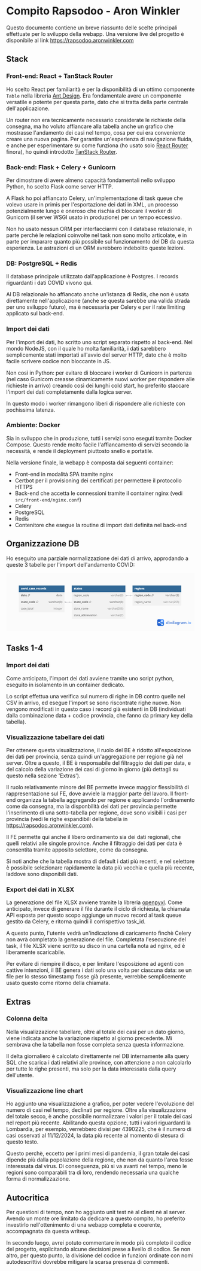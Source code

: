 # Compito Rapsodoo - Aron Winkler

Questo documento contiene un breve riassunto delle scelte principali effettuate per lo sviluppo della webapp.
Una versione live del progetto è disponibile al link https://rapsodoo.aronwinkler.com

## Stack

### Front-end: React + TanStack Router

Ho scelto React per familiarità e per la disponibilità di un ottimo componente `Table` nella libreria [Ant Design](https://ant.design/).
Era fondamentale avere un componente versatile e potente per questa parte, dato che si tratta della parte centrale dell'applicazione.

Un router non era tecnicamente necessario considerate le richieste della consegna, ma ho voluto affiancare alla tabella anche un grafico che mostrasse l'andamento dei casi nel tempo, cosa per cui era conveniente creare una nuova pagina.
Per garantire un'esperienza di navigazione fluida, e anche per esperimentare su come funziona (ho usato solo [React Router](https://reactrouter.com/) finora), ho quindi introdotto [TanStack Router](https://tanstack.com/router/latest).

### Back-end: Flask + Celery + Gunicorn

Per dimostrare di avere almeno capacità fondamentali nello sviluppo Python, ho scelto Flask come server HTTP.

A Flask ho poi affiancato Celery, un'implementazione di task queue che volevo usare in primis per l'esportazione dei dati in XML, un processo potenzialmente lungo e oneroso che rischia di bloccare il worker di Gunicorn (il server WSGI usato in produzione) per un tempo eccessivo.

Non ho usato nessun ORM per interfacciarmi con il database relazionale, in parte perchè le relazioni coinvolte nel task non sono molto articolate, e in parte per imparare quanto più possibile sul funzionamento del DB da questa esperienza. Le astrazioni di un ORM avrebbero indebolito queste lezioni.

### DB: PostgreSQL + Redis

Il database principale utilizzato dall'applicazione è Postgres. I records riguardanti i dati COVID vivono qui.

Al DB relazionale ho affiancato anche un'istanza di Redis, che non è usata direttamente nell'applicazione (anche se questa sarebbe una valida strada per uno sviluppo futuro), ma è necessaria per Celery e per il rate limiting applicato sul back-end.

### Import dei dati

Per l'import dei dati, ho scritto uno script separato rispetto al back-end. Nel mondo NodeJS, con il quale ho molta familiarità, i dati sarebbero semplicemente stati importati all'avvio del server HTTP, dato che è molto facile scrivere codice non bloccante in JS.

Non così in Python: per evitare di bloccare i worker di Gunicorn in partenza (nel caso Gunicorn creasse dinamicamente nuovi worker per rispondere alle richieste in arrivo) creando così dei lunghi cold start, ho preferito staccare l'import dei dati completamente dalla logica server.

In questo modo i worker rimangono liberi di rispondere alle richieste con pochissima latenza.

### Ambiente: Docker

Sia in sviluppo che in produzione, tutti i servizi sono eseguti tramite Docker Compose. Questo rende molto facile l'affiancamento di servizi secondo la necessità, e rende il deployment piuttosto snello e portatile.

Nella versione finale, la webapp è composta dai seguenti container:

- Front-end in modalità SPA tramite nginx
- Certbot per il provisioning dei certificati per permettere il protocollo HTTPS
- Back-end che accetta le connessioni tramite il container nginx (vedi `src/front-end/nginx.conf`)
- Celery
- PostgreSQL
- Redis
- Contenitore che esegue la routine di import dati definita nel back-end

## Organizzazione DB

Ho eseguito una parziale normalizzazione dei dati di arrivo, approdando a queste 3 tabelle per l'import dell'andamento COVID:

![DB Diagram](./db-diagram.png)

## Tasks 1-4

### Import dei dati

Come anticipato, l'import dei dati avviene tramite uno script python, eseguito in isolamento in un container dedicato.

Lo script effettua una verifica sul numero di righe in DB contro quelle nel CSV in arrivo, ed esegue l'import se sono riscontrate righe nuove. Non vengono modificati in questo caso i record già esistenti in DB (individuati dalla combinazione data + codice provincia, che fanno da primary key della tabella).

### Visualizzazione tabellare dei dati

Per ottenere questa visualizzazione, il ruolo del BE è ridotto all'esposizione dei dati per provincia, senza quindi un'aggregazione per regione già nel server. Oltre a questo, il BE è responsabile del filtraggio dei dati per data, e del calcolo della variazione dei casi di giorno in giorno (più dettagli su questo nella sezione 'Extras').

Il ruolo relativamente minore del BE permette invece maggior flessibilità di rappresentazione sul FE, dove avviele la maggior parte del lavoro. Il front-end organizza la tabella aggregando per regione e applicando l'ordinamento come da consegna, ma la disponbilità dei dati per provincia permette l'inserimento di una sotto-tabella per regione, dove sono visibili i casi per provincia (vedi le righe espandibili della tabella in https://rapsodoo.aronwinkler.com).

Il FE permette qui anche il libero ordinamento sia dei dati regionali, che quelli relativi alle singole province. Anche il filtraggio dei dati per data è consentita tramite apposito selettore, come da consegna.

Si noti anche che la tabella mostra di default i dati più recenti, e nel selettore è possibile selezionare rapidamente la data più vecchia e quella più recente, laddove sono disponibili dati.

### Export dei dati in XLSX

La generazione del file XLSX avviene tramite la libreria [openpyxl](https://openpyxl.readthedocs.io/en/stable/). Come anticipato, invece di generare il file durante il ciclo di richiesta, la chiamata API esposta per questo scopo aggiunge un nuovo record al task queue gestito da Celery, e ritorna quindi il corrispettivo task_id.

A questo punto, l'utente vedrà un'indicazione di caricamento finchè Celery non avrà completato la generazione del file. Completata l'esecuzione del task, il file XLSX viene scritto su disco in una cartella nota ad nginx, ed è liberamente scaricabile.

Per evitare di riempire il disco, e per limitare l'esposizione ad agenti con cattive intenzioni, il BE genera i dati solo una volta per ciascuna data: se un file per lo stesso timestamp fosse già presente, verrebbe semplicemente usato questo come ritorno della chiamata.

## Extras

### Colonna delta

Nella visualizzazione tabellare, oltre al totale dei casi per un dato giorno, viene indicata anche la variazione rispetto al giorno precedente.
Mi sembrava che la tabella non fosse completa senza questa informazione.

Il delta giornaliero è calcolato direttamente nel DB internamente alla query SQL che scarica i dati relativi alle province, con attenzione a non calcolarlo per tutte le righe presenti, ma solo per la data interessata dalla query dell'utente.

### Visualizzazione line chart

Ho aggiunto una visualizzazione a grafico, per poter vedere l'evoluzione del numero di casi nel tempo, declinati per regione. Oltre alla visualizzazione del totale secco, è anche possibile normalizzare i valori per il totale dei casi nel report più recente. Abilitando questa opzione, tutti i valori riguardanti la Lombardia, per esempio, verrebbero divisi per 4390225, che è il numero di casi osservati al 11/12/2024, la data più recente al momento di stesura di questo testo.

Questo perchè, eccetto per i primi mesi di pandemia, il gran totale dei casi dipende più dalla popolazione della regione, che non da quanto l'area fosse interessata dal virus. Di conseguenza, più si va avanti nel tempo, meno le regioni sono comparabili tra di loro, rendendo necessaria una qualche forma di normalizzazione.

## Autocritica

Per questioni di tempo, non ho aggiunto unit test nè al client nè al server. Avendo un monte ore limitato da dedicare a questo compito, ho preferito investirlo nell'ottenimento di una webapp completa e coerente, accompagnata da questa writeup.

In secondo luogo, avrei potuto commentare in modo più completo il codice del progetto, esplicitando alcune decisioni prese a livello di codice. Se non altro, per questo punto, la divisione del codice in funzioni ordinate con nomi autodescrittivi dovrebbe mitigare la scarsa presenza di commenti.
